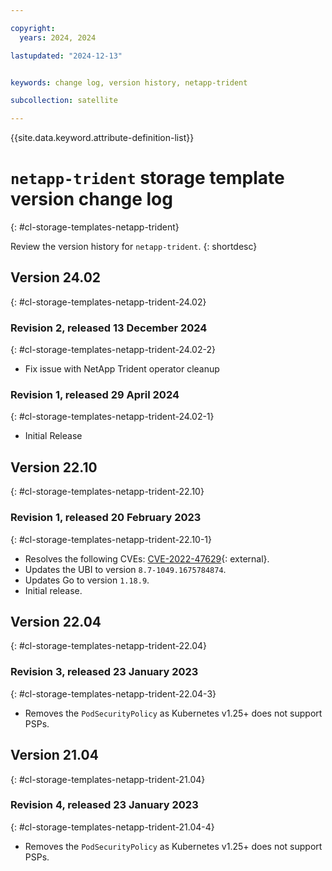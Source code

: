 ```yaml
---

copyright:
  years: 2024, 2024

lastupdated: "2024-12-13"


keywords: change log, version history, netapp-trident

subcollection: satellite

---
```


{{site.data.keyword.attribute-definition-list}}

# `netapp-trident` storage template version change log
{: #cl-storage-templates-netapp-trident}

Review the version history for `netapp-trident`.
{: shortdesc}


## Version 24.02
{: #cl-storage-templates-netapp-trident-24.02}


### Revision 2, released 13 December 2024
{: #cl-storage-templates-netapp-trident-24.02-2}

- Fix issue with NetApp Trident operator cleanup 

### Revision 1, released 29 April 2024
{: #cl-storage-templates-netapp-trident-24.02-1}

- Initial Release



## Version 22.10
{: #cl-storage-templates-netapp-trident-22.10}


### Revision 1, released 20 February 2023
{: #cl-storage-templates-netapp-trident-22.10-1}

- Resolves the following CVEs: [CVE-2022-47629](https://nvd.nist.gov/vuln/detail/CVE-2022-47629){: external}.
- Updates the UBI to version `8.7-1049.1675784874`.
- Updates Go to version `1.18.9`.
- Initial release.



## Version 22.04
{: #cl-storage-templates-netapp-trident-22.04}


### Revision 3, released 23 January 2023
{: #cl-storage-templates-netapp-trident-22.04-3}

- Removes the `PodSecurityPolicy` as Kubernetes v1.25+ does not support PSPs. 



## Version 21.04
{: #cl-storage-templates-netapp-trident-21.04}


### Revision 4, released 23 January 2023
{: #cl-storage-templates-netapp-trident-21.04-4}

- Removes the `PodSecurityPolicy` as Kubernetes v1.25+ does not support PSPs. 
